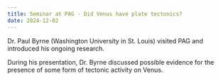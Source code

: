```yaml
---
title: Seminar at PAG - Did Venus have plate tectonics?
date: 2024-12-02
---
```

Dr. Paul Byrne  (Washington University in St. Louis) visited PAG and introduced his ongoing research. 

During his presentation, Dr. Byrne discussed possible evidence for the presence of some form of tectonic activity on Venus.